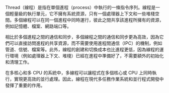 Thread（線程）是指在單個進程（process）中執行的一條指令序列。線程是一個輕量級的執行單元，它不擁有系統資源，只有一個處理器上下文和一些堆棧空間。多個線程可以在同一個進程中同時運行，彼此之間共享該進程所擁有的資源，例如記憶體、檔案、網路端口等。

相比於多個進程之間的通信和同步，多個線程之間的通信和同步更為高效，因為它們可以直接訪問進程的共享資源，而不需要使用進程間通信（IPC）的機制，例如管道、信號、檔案等。此外，線程的創建和切換成本也比進程更低，因為線程的運行環境（例如處理器上下文、堆棧）已經在進程中準備好了，不需要額外的初始化和清理工作。

在多核心和多 CPU 的系統中，多線程可以讓程式在多個核心或 CPU 上同時執行，實現更高效的並行處理。因此，線程在現代多任務作業系統和並行程式開發中發揮了重要的作用。